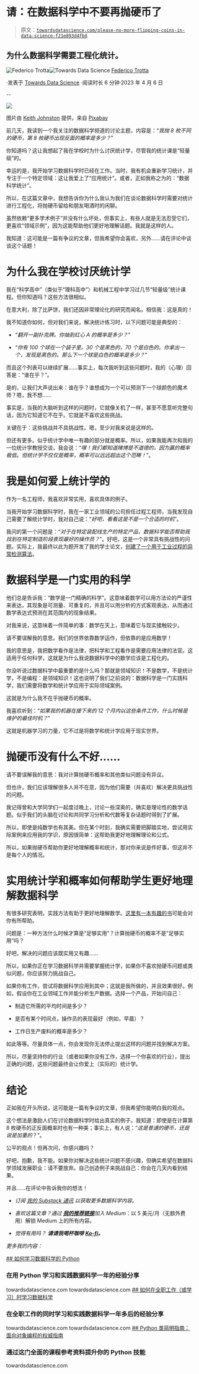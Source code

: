 # 请：在数据科学中不要再抛硬币了

> 原文：[`towardsdatascience.com/please-no-more-flipping-coins-in-data-science-f21e893d4fbd`](https://towardsdatascience.com/please-no-more-flipping-coins-in-data-science-f21e893d4fbd)

## 为什么数据科学需要工程化统计。

[](https://federicotrotta.medium.com/?source=post_page-----f21e893d4fbd--------------------------------)![Federico Trotta](https://federicotrotta.medium.com/?source=post_page-----f21e893d4fbd--------------------------------)[](https://towardsdatascience.com/?source=post_page-----f21e893d4fbd--------------------------------)![Towards Data Science](https://towardsdatascience.com/?source=post_page-----f21e893d4fbd--------------------------------) [Federico Trotta](https://federicotrotta.medium.com/?source=post_page-----f21e893d4fbd--------------------------------)

·发表于 [Towards Data Science](https://towardsdatascience.com/?source=post_page-----f21e893d4fbd--------------------------------) ·阅读时长 6 分钟·2023 年 4 月 6 日

--

![](img/c90aa5f6d2f79fe62e2d14899fb2e07f.png)

图片由 [Keith Johnston](https://pixabay.com/it/users/keithjj-2328014/?utm_source=link-attribution&utm_medium=referral&utm_campaign=image&utm_content=1658110) 提供，来自 [Pixabay](https://pixabay.com/it//?utm_source=link-attribution&utm_medium=referral&utm_campaign=image&utm_content=1658110)

前几天，我读到一个我关注的数据科学频道的讨论主题，内容是：“*我抛 8 枚不同的硬币，第 8 枚硬币出现反面的概率是多少？*”

你知道吗？这让我想起了我在学校时为什么讨厌统计学，尽管我的统计课是“轻量级”的。

幸运的是，我开始学习数据科学时已经在工作。当时，我有机会重新学习统计，并专注于一个特定领域：这让我爱上了“应用统计”。或者，正如我称之为的：“数据科学统计”。

所以，在这篇文章中，我想告诉你为什么我认为我们在谈论数据科学时需要对统计进行工程化，将抛硬币留给和朋友喝酒时的闲聊。

虽然依赖“更多学术例子”并没有什么坏处，但事实上，有些人就是无法忍受它们，更喜欢“领域示例”，因为这能帮助他们更好地理解话题。我就是这样的人。

我知道：这可能是一篇有争议的文章，但我希望你会喜欢，另外……请在评论中谈谈这个话题！

# 为什么我在学校讨厌统计学

我在“科学高中”（类似于“理科高中”）和机械工程中学习过几节“轻量级”统计课程。但你知道吗？这些方法很相似。

在意大利，除了比萨饼，我们还因非常理论化的研究而闻名。相信我：这是真的！

我不知道你如何，但对我们来说，解决统计练习时，以下问题可能是典型的：

+   *“翻开一副扑克牌。你抽到红心 A 的概率是多少？”*

+   *“你有 100 个球在一个袋子里。30 个是黑色的，70 个是白色的。你拿出一个，发现是黑色的。那么下一个球是白色的概率是多少？”*

而且这个列表可以继续扩展……事实上，每次我听到这些问题时，我的（心理）回答是：“谁在乎？”。

是的，让我们大声说出来：谁在乎？谁想成为一个可以预测下一个球颜色的魔术师？嗯，我不想……

事实是，当我的大脑听到这样的问题时，它就像关机了一样，甚至不愿意听完整句话，因为它知道它不在乎。它就是不喜欢这些挑战。

关键在于：这些挑战并不具挑战性。嗯，至少对我来说是这样的。

但还有更多。似乎统计学中唯一有趣的部分就是概率。所以，如果我能再次和我的一位统计学教授交谈，我会说：“*嘿！我们都知道赌博是不道德的，因为赢的概率极低。但统计学不仅仅是概率，概率可以远远超出这个范畴！*”。

# 我是如何爱上统计学的

作为一名工程师，我喜欢非常实用，喜欢具体的例子。

当我开始学习数据科学时，我在一家工业领域的公司担任过程工程师，当我发现自己需要了解统计学时，我对自己说：“*好吧，看看这是不是一个合适的时机*”。

我问的第一个问题是：“*对于在特定装配线生产的特定产品，数据科学能否帮助我找到在特定制造阶段表现最好的操作员？*”。好吧，这是一个非常具有挑战性的问题。实际上，我最终以此为题开发了我的学士论文，[创建了一个用于工业过程的异常检测算法](https://medium.com/towards-data-science/how-to-use-data-science-in-industrial-production-environments-6accf24afeb2)。

# 数据科学是一门实用的科学

他们总是告诉我：“数学是一门精确的科学”。这意味着数学可以用方法论的严谨性来表达，其现象是可测量、可重复的，并且可以用分析的方式客观表达，从而通过数学表达式预测在其范围内的现象结果。

对我来说，这意味着一件简单的事：数学在天上，意味着它与现实接触较少。

请不要误解我的意思。我们的世界依靠数学运作，但依靠的是应用数学！

我的意思是，我把数学看作是法律，把科学和工程看作是需要应用法律的法官。这适用于任何科学，这就是为什么我说数据科学中的数学应该是工程化的。

你没听说过数据科学中最重要的是什么吗？那就是领域知识！不是数学，不是统计学，不是编程：是领域知识！这也说明了我们之前说的：数据科学是一门实践科学，我们需要将数学和统计学应用于实际领域案例。

这就是为什么我不在乎抛硬币的概率。

我喜欢听到：“*如果我的机器在接下来的 12 个月内以这些条件工作，什么时候是维护的最佳时机？*”

这就是机器学习的力量，它不过是将数学和统计学应用于现实世界。

# 抛硬币没有什么不好……

请不要误解我的意思：我对计算抛硬币概率和其他类似问题没有异议。

但也许，我们应该理解很多人并不在意，因为他们需要（并喜欢）解决更具挑战性的问题。

我记得曾和大学同学们一起度过晚上，讨论一些深奥的，确实是理论性的数学话题。似乎我们的头脑在讨论和共同学习分析和代数等复杂话题时得到了扩展。

所以，即使是纯数学也有其美。但在某个时刻，我确实需要把脚踏实地，尝试用实际案例来应用我的学识，原因很简单：这帮助我更好地理解理论和公式。

所以，如果抛硬币帮助你更好地理解概率和统计，那对你来说是件好事，但这并不是每个人的情况。

# 实用统计学和概率如何帮助学生更好地理解数据科学

有很多研究表明，实践方法有助于更好地理解数学。[这里有一本有趣的书](https://www.amazon.it/Mind-Numbers-Science-Flunked-Algebra/dp/039916524X)可能会对你有所帮助。

问题是：一种方法什么时候才算是“足够实用”？计算抛硬币的概率不是“足够实用”吗？

好吧，解决的问题应该既实用又有趣……

所以，如果你正在学习数据科学并需要掌握统计学，如果你不喜欢抛硬币问题或类似问题，你应该努力挑战自己。

如果你有工作，尝试将数据科学应用到其中；这就是我所做的，并且效果很好。例如，假设你在工业领域工作并能分析生产数据。选择一个产品，开始问自己：

+   制造它所需的平均时间是多少？

+   是否有某个时间点，操作员的表现最好（例如，早晨）？

+   工作日生产废料的概率是多少？

如此等等。尽量具体一点，你会发现你无法停止提出这样的问题并找到解决方案。

所以，尽量坚持你的行业（或者如果你没有工作，选择一个你喜欢的行业），提出正确的问题，这些问题最终会让你爱上（实际的）统计学。

# 结论

正如我在开头所说，这可能是一篇有争议的文章，但我希望你能明白我的观点。

这个想法是激励人们在讨论数据科学时给出真实的例子。我知道：即使是在计算第 8 枚硬币的正反面概率时也有一种美；事实上，有人说：“*这是普通的硬币，还是说是加重的*？”。

公平的观点！但再次问，你感兴趣吗？

好吧，抱歉，我不能。如果你对解决这些统计问题不感兴趣，但确实希望在数据科学领域发展职业：请不要放弃。自己创造例子来挑战自己：你会在几天内看到结果。

并且……在评论中告诉我你的想法！

+   *订阅* [*我的 Substack 通讯*](https://federicotrotta.substack.com/?r=1ep1nf&utm_campaign=pub-share-checklist) *以获取更多数据科学内容。*

+   *喜欢这篇文章？通过* [***我的推荐链接***](https://federicotrotta.medium.com/membership)*加入 Medium*：以 5 美元/月（无额外费用）解锁 Medium 上的所有内容。

+   *觉得有用吗？* ***请请我喝杯咖啡*** [***Ko-fi***](https://ko-fi.com/federicotrotta)***。***

*更多我的内容：*

[## 如何学习数据科学的 Python](https://towardsdatascience.com/how-to-study-python-for-data-science-888a1ad649ae?source=post_page-----f21e893d4fbd--------------------------------)

### 在用 Python 学习和实践数据科学一年的经验分享

towardsdatascience.com towardsdatascience.com [## 如何在全职工作（或学习）时学习数据科学](https://towardsdatascience.com/how-to-study-data-science-even-if-you-work-or-study-full-time-b52ace31edac?source=post_page-----f21e893d4fbd--------------------------------)

### 在全职工作的同时学习和实践数据科学一年多后的经验分享

towardsdatascience.com towardsdatascience.com [## Python 类简明指南：面向对象编程的权威指南](https://towardsdatascience.com/python-classes-made-easy-the-definitive-guide-to-object-oriented-programming-881ed609fb6?source=post_page-----f21e893d4fbd--------------------------------)

### 通过这门全面的课程参考资料提升你的 Python 技能

towardsdatascience.com
